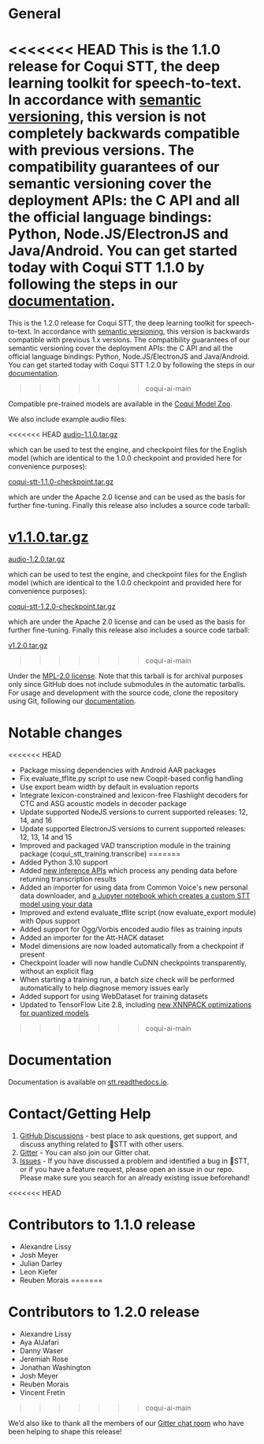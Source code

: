 # General

<<<<<<< HEAD
This is the 1.1.0 release for Coqui STT, the deep learning toolkit for speech-to-text. In accordance with [semantic versioning](https://semver.org/), this version is not completely backwards compatible with previous versions. The compatibility guarantees of our semantic versioning cover the deployment APIs: the C API and all the official language bindings: Python, Node.JS/ElectronJS and Java/Android. You can get started today with Coqui STT 1.1.0 by following the steps in our [documentation](https://stt.readthedocs.io/).
=======
This is the 1.2.0 release for Coqui STT, the deep learning toolkit for speech-to-text. In accordance with [semantic versioning](https://semver.org/), this version is backwards compatible with previous 1.x versions. The compatibility guarantees of our semantic versioning cover the deployment APIs: the C API and all the official language bindings: Python, Node.JS/ElectronJS and Java/Android. You can get started today with Coqui STT 1.2.0 by following the steps in our [documentation](https://stt.readthedocs.io/).
>>>>>>> coqui-ai-main

Compatible pre-trained models are available in the [Coqui Model Zoo](https://coqui.ai/models).

We also include example audio files:

<<<<<<< HEAD
[audio-1.1.0.tar.gz](https://github.com/coqui-ai/STT/releases/download/v1.1.0/audio-1.1.0.tar.gz)

which can be used to test the engine, and checkpoint files for the English model (which are identical to the 1.0.0 checkpoint and provided here for convenience purposes):

[coqui-stt-1.1.0-checkpoint.tar.gz](https://github.com/coqui-ai/STT/releases/download/v1.1.0/coqui-stt-1.1.0-checkpoint.tar.gz)

which are under the Apache 2.0 license and can be used as the basis for further fine-tuning. Finally this release also includes a source code tarball:

[v1.1.0.tar.gz](https://github.com/coqui-ai/STT/archive/v1.1.0.tar.gz)
=======
[audio-1.2.0.tar.gz](https://github.com/coqui-ai/STT/releases/download/v1.2.0/audio-1.2.0.tar.gz)

which can be used to test the engine, and checkpoint files for the English model (which are identical to the 1.0.0 checkpoint and provided here for convenience purposes):

[coqui-stt-1.2.0-checkpoint.tar.gz](https://github.com/coqui-ai/STT/releases/download/v1.2.0/coqui-stt-1.2.0-checkpoint.tar.gz)

which are under the Apache 2.0 license and can be used as the basis for further fine-tuning. Finally this release also includes a source code tarball:

[v1.2.0.tar.gz](https://github.com/coqui-ai/STT/archive/v1.2.0.tar.gz)
>>>>>>> coqui-ai-main

Under the [MPL-2.0 license](https://www.mozilla.org/en-US/MPL/2.0/). Note that this tarball is for archival purposes only since GitHub does not include submodules in the automatic tarballs. For usage and development with the source code, clone the repository using Git, following our [documentation](https://stt.readthedocs.io/).

# Notable changes

<<<<<<< HEAD
 - Package missing dependencies with Android AAR packages
 - Fix evaluate_tflite.py script to use new Coqpit-based config handling
 - Use export beam width by default in evaluation reports
 - Integrate lexicon-constrained and lexicon-free Flashlight decoders for CTC and ASG acoustic models in decoder package
 - Update supported NodeJS versions to current supported releases: 12, 14, and 16
 - Update supported ElectronJS versions to current supported releases: 12, 13, 14 and 15
 - Improved and packaged VAD transcription module in the training package (coqui_stt_training.transcribe)
=======
 - Added Python 3.10 support
 - Added [new inference APIs](https://stt.readthedocs.io/en/latest/search.html?q=flushbuffers&check_keywords=yes&area=default) which process any pending data before returning transcription results
 - Added an importer for using data from Common Voice's new personal data downloader, and [a Jupyter notebook which creates a custom STT model using your data](https://github.com/coqui-ai/STT/tree/main/notebooks#python-notebooks-for--stt)
 - Improved and extend evaluate_tflite script (now evaluate_export module) with Opus support
 - Added support for Ogg/Vorbis encoded audio files as training inputs
 - Added an importer for the Att-HACK dataset
 - Model dimensions are now loaded automatically from a checkpoint if present
 - Checkpoint loader will now handle CuDNN checkpoints transparently, without an explicit flag
 - When starting a training run, a batch size check will be performed automatically to help diagnose memory issues early
 - Added support for using WebDataset for training datasets
 - Updated to TensorFlow Lite 2.8, including [new XNNPACK optimizations for quantized models](https://blog.tensorflow.org/2021/09/faster-quantized-inference-with-xnnpack.html)
>>>>>>> coqui-ai-main

# Documentation

Documentation is available on [stt.readthedocs.io](https://stt.readthedocs.io/).

# Contact/Getting Help

1. [GitHub Discussions](https://github.com/coqui-ai/STT/discussions/) - best place to ask questions, get support, and discuss anything related to 🐸STT with other users.
3. [Gitter](https://gitter.im/coqui-ai/) - You can also join our Gitter chat.
4. [Issues](https://github.com/coqui-ai/STT/issues) - If you have discussed a problem and identified a bug in 🐸STT, or if you have a feature request, please open an issue in our repo. Please make sure you search for an already existing issue beforehand!

<<<<<<< HEAD
# Contributors to 1.1.0 release

 - Alexandre Lissy
 - Josh Meyer
 - Julian Darley
 - Leon Kiefer
 - Reuben Morais
=======
# Contributors to 1.2.0 release

 - Alexandre Lissy
 - Aya AlJafari
 - Danny Waser
 - Jeremiah Rose
 - Jonathan Washington
 - Josh Meyer
 - Reuben Morais
 - Vincent Fretin
>>>>>>> coqui-ai-main

We’d also like to thank all the members of our [Gitter chat room](https://gitter.im/coqui-ai/STT) who have been helping to shape this release!
